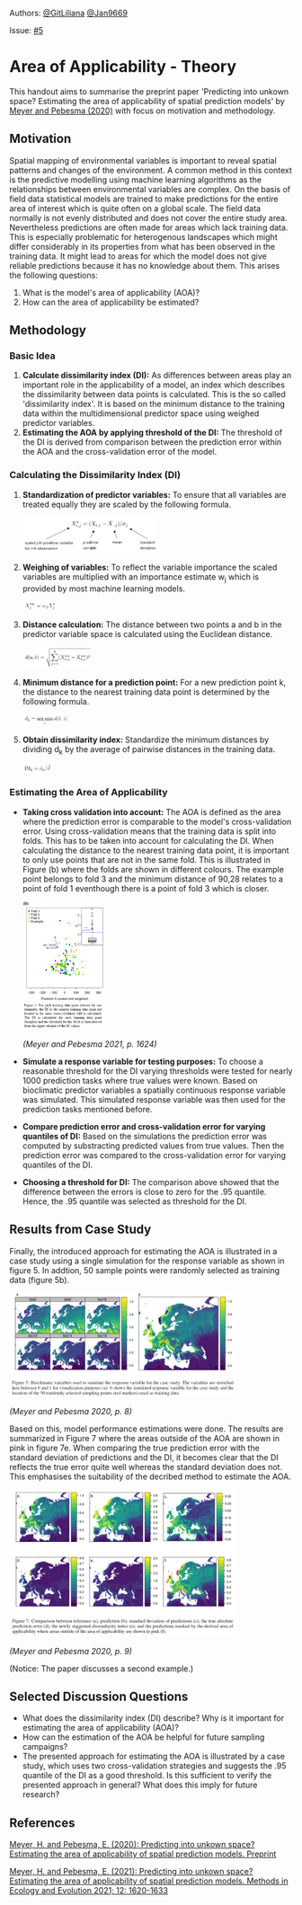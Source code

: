 Authors: [@GitLiliana](https://github.com/GitLiliana) [@Jan9669](https://github.com/Jan9669)

Issue: [#5](https://github.com/Geosoft2/geosoft2-2021/issues/5)

# Area of Applicability - Theory

This handout aims to summarise the preprint paper 'Predicting into unkown space? Estimating the area of applicability of spatial prediction models' by [Meyer and Pebesma (2020)](https://arxiv.org/abs/2005.07939) with focus on motivation and methodology.

## Motivation

Spatial mapping of environmental variables is important to reveal spatial patterns and changes of the environment. A common method in this context is the predictive modelling using machine learning algorithms as the relationships between environmental variables are complex. On the basis of field data statistical models are trained to make predictions for the entire area of interest which is quite often on a global scale. The field data normally is not evenly distributed and does not cover the entire study area. Nevertheless predictions are often made for areas which lack training data. This is especially problematic for heterogenous landscapes which might differ considerably in its properties from what has been observed in the training data. It might lead to areas for which the model does not give reliable predictions because it has no knowledge about them. This arises the following questions:
1. What is the model's area of applicability (AOA)?
2. How can the area of applicability be estimated?
 

## Methodology

### Basic Idea

1. **Calculate dissimilarity index (DI):** As differences between areas play an important role in the applicability of a model, an index which describes the dissimilarity between data points is calculated. This is the so called 'dissimilarity index'. It is based on the minimum distance to the training data within the multidimensional predictor space using weighed predictor variables.
2. **Estimating the AOA by applying threshold of the DI:** The threshold of the DI is derived from comparison between the prediction error within the AOA and the cross-validation error of the model.

### Calculating the Dissimilarity Index (DI)

1. **Standardization of predictor variables:** To ensure that all variables are treated equally they are scaled by the following formula.

   <img src="./images/scaledVar_new.png" width=50%>

2. **Weighing of variables:** To reflect the variable importance the scaled variables are multiplied with an importance estimate w<sub>j</sub> which is provided by most machine learning models.

   <img src="./images/weighedVar.png" width=12%>

3. **Distance calculation:** The distance between two points a and b in the predictor variable space is calculated using the Euclidean distance.

   <img src="./images/euclideanDist.png" width=25%>

4. **Minimum distance for a prediction point:** For a new prediction point k, the distance to the nearest training data point is determined by the following formula.

   <img src="./images/minDist.png" width=17%>

5. **Obtain dissimilarity index:** Standardize the minimum distances by dividing d<sub>k</sub> by the average of pairwise distances in the training data.

   <img src="./images/DI.png" width=11%>

### Estimating the Area of Applicability

- **Taking cross validation into account:** The AOA is defined as the area where the prediction error is comparable to the model's cross-validation error. Using cross-validation means that the training data is split into folds. This has to be taken into account for calculating the DI. When calculating the distance to the nearest training data point, it is important to only use points that are not in the same fold. This is illustrated in Figure (b) where the folds are shown in different colours. The example point belongs to fold 3 and the minimum distance of 90,28 relates to a point of fold 1 eventhough there is a point of fold 3 which is closer.

   <img src="./images/Figure_Folds_sub.png" width=30%>
   
   *(Meyer and Pebesma 2021, p. 1624)*
   
- **Simulate a response variable for testing purposes:** To choose a reasonable threshold for the DI varying thresholds were tested for nearly 1000 prediction tasks where true values were known. Based on bioclimatic predictor variables a spatially continuous response variable was simulated. This simulated response variable was then used for the prediction tasks mentioned before.
- **Compare prediction error and cross-validation error for varying quantiles of DI:** Based on the simulations the prediction error was computed by substracting predicted values from true values. Then the prediction error was compared to the cross-validation error for varying quantiles of the DI.
- **Choosing a threshold for DI:** The comparison above showed that the difference between the errors is close to zero for the .95 quantile. Hence, the .95 quantile was selected as threshold for the DI.



## Results from Case Study

Finally, the introduced approach for estimating the AOA is illustrated in a case study using a single simulation for the response variable as shown in figure 5. In addtion, 50 sample points were randomly selected as training data (figure 5b).

   <img src="./images/Figure5.png" width=80%>
   
   *(Meyer and Pebesma 2020, p. 8)*

Based on this, model performance estimations were done. The results are summarized in Figure 7 where the areas outside of the AOA are shown in pink in figure 7e. When comparing the true prediction error with the standard deviation of predictions and the DI, it becomes clear that the DI reflects the true error quite well whereas the standard deviation does not. This emphasises the suitability of the decribed method to estimate the AOA.

   <img src="./images/Figure7.png" width=80%>
   
   *(Meyer and Pebesma 2020, p. 9)*

(Notice: The paper discusses a second example.)

## Selected Discussion Questions

- What does the dissimilarity index (DI) describe? Why is it important for estimating the area of applicability (AOA)?
- How can the estimation of the AOA be helpful for future sampling campaigns?
- The presented approach for estimating the AOA is illustrated by a case study, which uses two cross-validation strategies and suggests the .95 quantile of the DI as a good threshold. Is this sufficient to verify the presented approach in general? What does this imply for future research?

## References

[Meyer, H. and Pebesma, E. (2020): Predicting into unkown space? Estimating the area of applicability of spatial prediction models. Preprint](https://arxiv.org/abs/2005.07939)

[Meyer, H. and Pebesma, E. (2021): Predicting into unkown space? Estimating the area of applicability of spatial prediction models. Methods  in Ecology and Evolution 2021; 12: 1620-1633](https://besjournals.onlinelibrary.wiley.com/doi/10.1111/2041-210X.13650)
